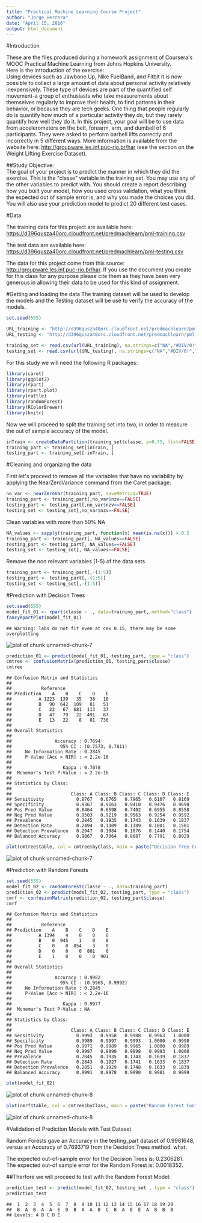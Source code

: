 ```yaml
---
title: "Practical Machine Learning Course Project"
author: "Jorge Herrera"
date: "April 15, 2016"
output: html_document
---
```



#Introduction

These are the files produced during a homework assignment of Coursera's MOOC Practical Machine Learning from Johns Hopkins University.  
Here is the introduction of the exercise:  
Using devices such as Jawbone Up, Nike FuelBand, and Fitbit it is now possible to collect a large amount of data about personal activity relatively inexpensively. These type of devices are part of the quantified self movement-a group of enthusiasts who take measurements about themselves regularly to improve their health, to find patterns in their behavior, or because they are tech geeks. One thing that people regularly do is quantify how much of a particular activity they do, but they rarely quantify how well they do it. In this project, your goal will be to use data from accelerometers on the belt, forearm, arm, and dumbell of 6 participants. They were asked to perform barbell lifts correctly and incorrectly in 5 different ways. More information is available from the website here: http://groupware.les.inf.puc-rio.br/har (see the section on the Weight Lifting Exercise Dataset).  

##Study Objective:  
The goal of your project is to predict the manner in which they did the exercise. This is the "classe" variable in the training set. You may use any of the other variables to predict with. You should create a report describing how you built your model, how you used cross validation, what you think the expected out of sample error is, and why you made the choices you did. You will also use your prediction model to predict 20 different test cases.  

#Data

The training data for this project are available here: https://d396qusza40orc.cloudfront.net/predmachlearn/pml-training.csv

The test data are available here: https://d396qusza40orc.cloudfront.net/predmachlearn/pml-testing.csv

The data for this project come from this source: http://groupware.les.inf.puc-rio.br/har. If you use the document you create for this class for any purpose please cite them as they have been very generous in allowing their data to be used for this kind of assignment.  

#Getting and loading the data
The training dataset will be used to develop the models and the Testing dataset will be use to verify the accuracy of the models.  

```r
set.seed(555)

URL_training <- "http://d396qusza40orc.cloudfront.net/predmachlearn/pml-training.csv"
URL_testing <- "http://d396qusza40orc.cloudfront.net/predmachlearn/pml-testing.csv"

training_set <- read.csv(url(URL_training), na.strings=c("NA","#DIV/0!",""))
testing_set <- read.csv(url(URL_testing), na.strings=c("NA","#DIV/0!",""))
```

For this study we will need the following R packages:  

```r
library(caret)
library(ggplot2)
library(rpart)
library(rpart.plot)
library(rattle)
library(randomForest)
library(RColorBrewer)
library(knitr)
```

Now we will proceed to split the training set into two, in order to measure the out of sample accuracy of the model.  


```r
inTrain <- createDataPartition(training_set$classe, p=0.75, list=FALSE)
training_part <- training_set[inTrain, ]
testing_part <- training_set[-inTrain, ]
```

#Cleaning and organizing the data

First let's proceed to remove all the variables that have no variability by applying the NearZeroVariance command from the Caret package:  


```r
no_var <- nearZeroVar(training_part, saveMetrics=TRUE)
training_part <- training_part[,no_var$nzv==FALSE]
testing_part <- testing_part[,no_var$nzv==FALSE]
testing_set <- testing_set[,no_var$nzv==FALSE]
```

Clean variables with more than 50% NA


```r
NA_values <- sapply(training_part, function(x) mean(is.na(x))) > 0.5
training_part <- training_part[, NA_values==FALSE]
testing_part <- testing_part[, NA_values==FALSE]
testing_set <- testing_set[, NA_values==FALSE]
```

Remove the non relevant variables (1-5) of the data sets


```r
training_part <- training_part[,-(1:5)]
testing_part <- testing_part[,-(1:5)]
testing_set <- testing_set[,-(1:5)]
```

#Prediction with Decision Trees

```r
set.seed(555)
model_fit_01 <- rpart(classe ~ ., data=training_part, method="class")
fancyRpartPlot(model_fit_01)
```

```
## Warning: labs do not fit even at cex 0.15, there may be some overplotting
```

![plot of chunk unnamed-chunk-7](figure/unnamed-chunk-7-1.png) 

```r
prediction_01 <- predict(model_fit_01, testing_part, type = "class")
cmtree <- confusionMatrix(prediction_01, testing_part$classe)
cmtree
```

```
## Confusion Matrix and Statistics
## 
##           Reference
## Prediction    A    B    C    D    E
##          A 1223  139   35   38   10
##          B   90  642  109   81   51
##          C   22   67  681  113   37
##          D   47   79   22  491   67
##          E   13   22    8   81  736
## 
## Overall Statistics
##                                           
##                Accuracy : 0.7694          
##                  95% CI : (0.7573, 0.7811)
##     No Information Rate : 0.2845          
##     P-Value [Acc > NIR] : < 2.2e-16       
##                                           
##                   Kappa : 0.7078          
##  Mcnemar's Test P-Value : < 2.2e-16       
## 
## Statistics by Class:
## 
##                      Class: A Class: B Class: C Class: D Class: E
## Sensitivity            0.8767   0.6765   0.7965   0.6107   0.8169
## Specificity            0.9367   0.9163   0.9410   0.9476   0.9690
## Pos Pred Value         0.8464   0.6598   0.7402   0.6955   0.8558
## Neg Pred Value         0.9503   0.9219   0.9563   0.9254   0.9592
## Prevalence             0.2845   0.1935   0.1743   0.1639   0.1837
## Detection Rate         0.2494   0.1309   0.1389   0.1001   0.1501
## Detection Prevalence   0.2947   0.1984   0.1876   0.1440   0.1754
## Balanced Accuracy      0.9067   0.7964   0.8687   0.7791   0.8929
```

```r
plot(cmtree$table, col = cmtree$byClass, main = paste("Decision Tree Confusion Matrix: Accuracy =", round(cmtree$overall['Accuracy'], 4)))
```

![plot of chunk unnamed-chunk-7](figure/unnamed-chunk-7-2.png) 

#Prediction with Random Forests


```r
set.seed(555)
model_fit_02 <- randomForest(classe ~ ., data=training_part)
prediction_02 <- predict(model_fit_02, testing_part, type = "class")
cmrf <- confusionMatrix(prediction_02, testing_part$classe)
cmrf
```

```
## Confusion Matrix and Statistics
## 
##           Reference
## Prediction    A    B    C    D    E
##          A 1394    4    0    0    0
##          B    0  945    1    0    0
##          C    0    0  854    3    0
##          D    0    0    0  801    0
##          E    1    0    0    0  901
## 
## Overall Statistics
##                                           
##                Accuracy : 0.9982          
##                  95% CI : (0.9965, 0.9992)
##     No Information Rate : 0.2845          
##     P-Value [Acc > NIR] : < 2.2e-16       
##                                           
##                   Kappa : 0.9977          
##  Mcnemar's Test P-Value : NA              
## 
## Statistics by Class:
## 
##                      Class: A Class: B Class: C Class: D Class: E
## Sensitivity            0.9993   0.9958   0.9988   0.9963   1.0000
## Specificity            0.9989   0.9997   0.9993   1.0000   0.9998
## Pos Pred Value         0.9971   0.9989   0.9965   1.0000   0.9989
## Neg Pred Value         0.9997   0.9990   0.9998   0.9993   1.0000
## Prevalence             0.2845   0.1935   0.1743   0.1639   0.1837
## Detection Rate         0.2843   0.1927   0.1741   0.1633   0.1837
## Detection Prevalence   0.2851   0.1929   0.1748   0.1633   0.1839
## Balanced Accuracy      0.9991   0.9978   0.9990   0.9981   0.9999
```

```r
plot(model_fit_02)
```

![plot of chunk unnamed-chunk-8](figure/unnamed-chunk-8-1.png) 

```r
plot(cmrf$table, col = cmtree$byClass, main = paste("Random Forest Confusion Matrix: Accuracy =", round(cmrf$overall['Accuracy'], 4)))
```

![plot of chunk unnamed-chunk-8](figure/unnamed-chunk-8-2.png) 


#Validation of Prediction Models with Test Dataset

Random Forests gave an Accuracy in the testing_part dataset of 0.9981648, versus an Accuracy of 0.7693719 from the Decision Trees method. what.

The expected out-of-sample error for the Decision Trees is: 0.2306281.  
The expected out-of sample error for the Random Forest is: 0.0018352.  

##Therfore we will proceed to test with the Random Forest Model:  


```r
prediction_test <- predict(model_fit_02, testing_set , type = "class")
prediction_test
```

```
##  1  2  3  4  5  6  7  8  9 10 11 12 13 14 15 16 17 18 19 20 
##  B  A  B  A  A  E  D  B  A  A  B  C  B  A  E  E  A  B  B  B 
## Levels: A B C D E
```
